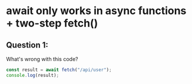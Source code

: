 # await only works in async functions + two-step fetch()

## Question 1:

What's wrong with this code?

```js
const result = await fetch("/api/user");
console.log(result);
```
